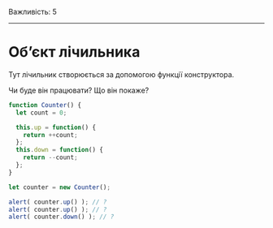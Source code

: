 Важливість: 5

---

# Об’єкт лічильника

Тут лічильник створюється за допомогою функції конструктора.

Чи буде він працювати? Що він покаже?

```js
function Counter() {
  let count = 0;

  this.up = function() {
    return ++count;
  };
  this.down = function() {
    return --count;
  };
}

let counter = new Counter();

alert( counter.up() ); // ?
alert( counter.up() ); // ?
alert( counter.down() ); // ?
```

